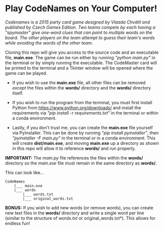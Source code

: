 # Play CodeNames on Your Computer! 

*Codenames is a 2015 party card game designed by Vlaada Chvátil and published by Czech Games Edition. Two teams compete by each having a "spymaster" give one-word clues that can point to multiple words on the board. The other players on the team attempt to guess their team's words while avoiding the words of the other team.*

Cloning this repo will give you access to the source code and an executable file, **main.exe**. The game can be run either by running *"python main.py"* in the terminal or by simply running the executable. The CodeMaster card will be printed to the terminal and a Tkinter window will be opened where the game can be played.

- If you wish to use the **main.exe** file, all other files can be removed *except* the files within the **words/** directory and the **words/** directory itself.

- If you wish to run the program from the terminal, you must first install Python from https://www.python.org/downloads/ and install the requirements via *"pip install -r requirements.txt"* in the terminal or within a conda environment.

- Lastly, if you don't trust me, you can create the **main.exe** file yourself via PyInstaller. This can be done by running *"pip install pyinstaller"*, then *"pyinstaller -F main.py"* in the terminal or in a conda environment. This will create **dist/main.exe**, and moving **main.exe** up a directory as shown in this repo will allow it to reference **words/** and run properly.

**IMPORTANT:** The *main.py* file references the files within the **words/** directory so the *main.exe* file must remain in the same directory as **words/**.

This can look like...

    CodeNames
        |___ main.exe
        |___ words
            |___ words.txt
            |___ original_words.txt

**BONUS:** If you wish to add new words (or remove words), you can create new text files in the **words/** directory and write a single word per line (similar to the structure of *words.txt* or original_words.txt*). This allows for endless fun!

